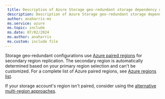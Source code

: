 ```yaml
---
 title: Description of Azure Storage geo-redundant storage dependency on paired regions
 description: Description of Azure Storage geo-redundant storage dependency on paired regions
 author: anaharris-ms
 ms.service: azure
 ms.topic: include
 ms.date: 07/02/2024
 ms.author: anaharris
 ms.custom: include file
---
```


Storage geo-redundant configurations use [Azure paired regions](../../regions-paired.md) for secondary region replication. The secondary region is automatically determined based on your primary region selection and can't be customized. For a complete list of Azure paired regions, see [Azure regions list](../../regions-list.md).

 If your storage account's region isn't paired, consider using the [alternative multi-region approaches](#alternative-multi-region-approaches).
